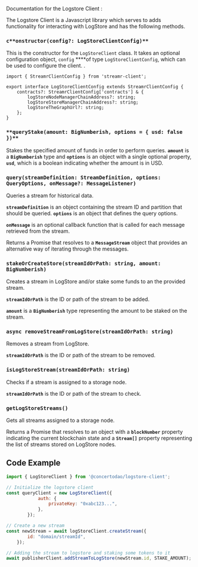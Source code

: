 Documentation for the Logstore Client :

The Logstore Client is a Javascript library which serves to adds functionality for interacting with LogStore and has the following methods.

### `c**onstructor(config?: LogStoreClientConfig)**`

This is the constructor for the `LogStoreClient` class. It takes an optional configuration object, `config` ****of type `LogStoreClientConfig`, which can be used to configure the client. .

```
import { StreamrClientConfig } from 'streamr-client';

export interface LogStoreClientConfig extends StreamrClientConfig {
	contracts?: StreamrClientConfig['contracts'] & {
		logStoreNodeManagerChainAddress?: string;
		logStoreStoreManagerChainAddress?: string;
		logStoreTheGraphUrl?: string;
	};
}
```

### `**queryStake(amount: BigNumberish, options = { usd: false })**`

Stakes the specified amount of funds in order to perform queries. **`amount`** is a **`BigNumberish`** type and **`options`** is an object with a single optional property, **`usd`**, which is a boolean indicating whether the amount is in USD. 

### **`query(streamDefinition: StreamDefinition, options: QueryOptions, onMessage?: MessageListener)`**

Queries a stream for historical data.

**`streamDefinition`** is an object containing the stream ID and partition that should be queried. **`options`** is an object that defines the query options.

**`onMessage`** is an optional callback function that is called for each message retrieved from the stream.

Returns a Promise that resolves to a **`MessageStream`** object that provides an alternative way of iterating through the messages.

### **`stakeOrCreateStore(streamIdOrPath: string, amount: BigNumberish)`**

Creates a stream in LogStore and/or stake some funds to an the provided stream.

**`streamIdOrPath`** is the ID or path of the stream to be added. 

**`amount`** is a **`BigNumberish`** type representing the amount to be staked on the stream.

### **`async removeStreamFromLogStore(streamIdOrPath: string)`**

Removes a stream from LogStore.

**`streamIdOrPath`** is the ID or path of the stream to be removed. 

### **`isLogStoreStream(streamIdOrPath: string)`**

Checks if a stream is assigned to a storage node. 

**`streamIdOrPath`** is the ID or path of the stream to check.

### **`getLogStoreStreams()`**

Gets all streams assigned to a storage node. 

Returns a Promise that resolves to an object with a **`blockNumber`** property indicating the current blockchain state and a **`Stream[]`** property representing the list of streams stored on LogStore nodes.

## Code Example

```jsx
import { LogStoreClient } from '@concertodao/logstore-client';

// Initialize the logstore client
const queryClient = new LogStoreClient({
			auth: {
				privateKey: "0xabc123...",
			},
		});

// Create a new stream
const newStream = await logStoreClient.createStream({
		id: "domain/streamId",
	});

// Adding the stream to logstore and staking some tokens to it
await publisherClient.addStreamToLogStore(newStream.id, STAKE_AMOUNT);

```